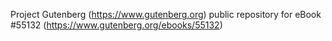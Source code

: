 Project Gutenberg (https://www.gutenberg.org) public repository for
eBook #55132 (https://www.gutenberg.org/ebooks/55132)
